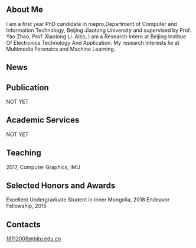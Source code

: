 ## About Me
I am a first year PhD candidate in mepro,Department of Computer and Information Technology, Beijing Jiaotong University and supervised by Prof. Yao Zhao, Prof. Xiaolong Li. Also, I am a Research Intern at Beijing Institue Of Electronics Technology And Application.
My research interests lie at Multimedia Forensics and Machine Learning.

## News

## Publication
NOT YET

## Academic Services
NOT YET

## Teaching
2017, Computer Graphics, IMU 

## Selected Honors and Awards
Excellent Undergraduate Student in Inner Mongolia, 2018
Endeavor Fellowship, 2015

## Contacts
18112008@bjtu.edu.cn
